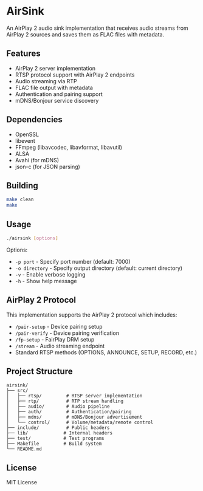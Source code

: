 # AirSink

An AirPlay 2 audio sink implementation that receives audio streams from AirPlay 2 sources and saves them as FLAC files with metadata.

## Features

- AirPlay 2 server implementation
- RTSP protocol support with AirPlay 2 endpoints
- Audio streaming via RTP
- FLAC file output with metadata
- Authentication and pairing support
- mDNS/Bonjour service discovery

## Dependencies

- OpenSSL
- libevent
- FFmpeg (libavcodec, libavformat, libavutil)
- ALSA
- Avahi (for mDNS)
- json-c (for JSON parsing)

## Building

```bash
make clean
make
```

## Usage

```bash
./airsink [options]
```

Options:
- `-p port` - Specify port number (default: 7000)
- `-o directory` - Specify output directory (default: current directory)
- `-v` - Enable verbose logging
- `-h` - Show help message

## AirPlay 2 Protocol

This implementation supports the AirPlay 2 protocol which includes:

- `/pair-setup` - Device pairing setup
- `/pair-verify` - Device pairing verification  
- `/fp-setup` - FairPlay DRM setup
- `/stream` - Audio streaming endpoint
- Standard RTSP methods (OPTIONS, ANNOUNCE, SETUP, RECORD, etc.)

## Project Structure

```
airsink/
├── src/
│   ├── rtsp/         # RTSP server implementation
│   ├── rtp/          # RTP stream handling
│   ├── audio/        # Audio pipeline
│   ├── auth/         # Authentication/pairing
│   ├── mdns/         # mDNS/Bonjour advertisement
│   └── control/      # Volume/metadata/remote control
├── include/          # Public headers
├── lib/             # Internal headers
├── test/            # Test programs
├── Makefile         # Build system
└── README.md
```

## License

MIT License 